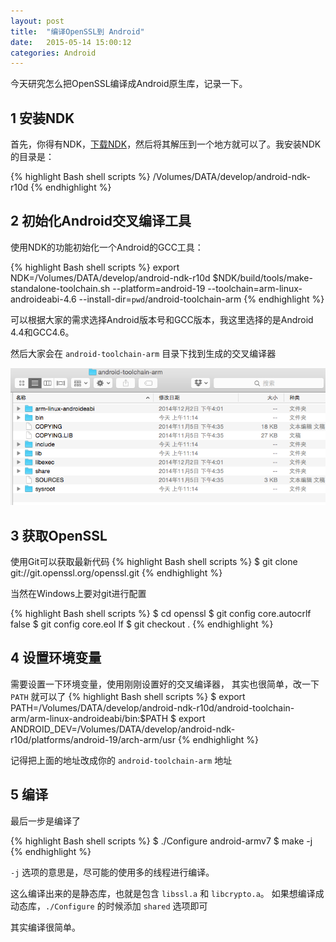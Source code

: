 ```yaml
---
layout: post
title:  "编译OpenSSL到 Android"
date:   2015-05-14 15:00:12
categories: Android
---
```


今天研究怎么把OpenSSL编译成Android原生库，记录一下。

## 1 安装NDK

首先，你得有NDK，[下载NDK](https://developer.android.com/tools/sdk/ndk/index.html)，然后将其解压到一个地方就可以了。我安装NDK的目录是：

{% highlight Bash shell scripts %}
/Volumes/DATA/develop/android-ndk-r10d
{% endhighlight %}

## 2 初始化Android交叉编译工具

使用NDK的功能初始化一个Android的GCC工具：

{% highlight Bash shell scripts %}
export NDK=/Volumes/DATA/develop/android-ndk-r10d
$NDK/build/tools/make-standalone-toolchain.sh --platform=android-19 --toolchain=arm-linux-androideabi-4.6 --install-dir=`pwd`/android-toolchain-arm
{% endhighlight %}

可以根据大家的需求选择Android版本号和GCC版本，我这里选择的是Android 4.4和GCC4.6。

然后大家会在 `android-toolchain-arm` 目录下找到生成的交叉编译器

![QQ20150514-1@2x](/uploads/2015/05/QQ20150514-1@2x.png)

## 3 获取OpenSSL

使用Git可以获取最新代码
{% highlight Bash shell scripts %}
$ git clone git://git.openssl.org/openssl.git
{% endhighlight %}

当然在Windows上要对git进行配置

{% highlight Bash shell scripts %}
$ cd openssl
$ git config core.autocrlf false
$ git config core.eol lf
$ git checkout .
{% endhighlight %}

## 4 设置环境变量

需要设置一下环境变量，使用刚刚设置好的交叉编译器，
其实也很简单，改一下 `PATH` 就可以了
{% highlight Bash shell scripts %}
$ export PATH=/Volumes/DATA/develop/android-ndk-r10d/android-toolchain-arm/arm-linux-androideabi/bin:$PATH
$ export ANDROID_DEV=/Volumes/DATA/develop/android-ndk-r10d/platforms/android-19/arch-arm/usr
{% endhighlight %}

记得把上面的地址改成你的 `android-toolchain-arm` 地址

## 5 编译

最后一步是编译了

{% highlight Bash shell scripts %}
$ ./Configure android-armv7
$ make -j
{% endhighlight %}

`-j` 选项的意思是，尽可能的使用多的线程进行编译。

这么编译出来的是静态库，也就是包含 `libssl.a` 和 `libcrypto.a`。
如果想编译成动态库，`./Configure` 的时候添加 `shared` 选项即可

其实编译很简单。


